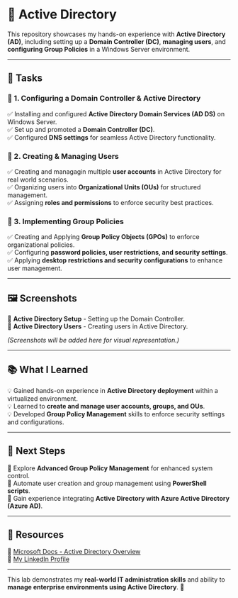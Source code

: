 # 🏢 Active Directory

This repository showcases my hands-on experience with **Active Directory (AD)**, including setting up a **Domain Controller (DC)**, **managing users**, and **configuring Group Policies** in a Windows Server environment.

---

## 📝 Tasks  

### 🔹 1. Configuring a Domain Controller & Active Directory  
✅ Installing and configured **Active Directory Domain Services (AD DS)** on Windows Server.  
✅ Set up and promoted a **Domain Controller (DC)**.  
✅ Configured **DNS settings** for seamless Active Directory functionality.  

### 🔹 2. Creating & Managing Users  
✅ Creating and managagin multiple **user accounts** in Active Directory for real world scenarios.  
✅ Organizing users into **Organizational Units (OUs)** for structured management.  
✅ Assigning **roles and permissions** to enforce security best practices.  

### 🔹 3. Implementing Group Policies  
✅ Creating and Applying **Group Policy Objects (GPOs)** to enforce organizational policies.  
✅ Configuring **password policies, user restrictions, and security settings**.  
✅ Applying **desktop restrictions and security configurations** to enhance user management.  

---

## 🖼 Screenshots  

🔹 **Active Directory Setup** - Setting up the Domain Controller.  
🔹 **Active Directory Users** - Creating users in Active Directory.  

*(Screenshots will be added here for visual representation.)*  

---

## 📚 What I Learned  

💡 Gained hands-on experience in **Active Directory deployment** within a virtualized environment.  
💡 Learned to **create and manage user accounts, groups, and OUs**.  
💡 Developed **Group Policy Management** skills to enforce security settings and configurations.  

---

## 🎯 Next Steps  

🚀 Explore **Advanced Group Policy Management** for enhanced system control.  
🚀 Automate user creation and group management using **PowerShell scripts**.  
🚀 Gain experience integrating **Active Directory with Azure Active Directory (Azure AD)**.  

---

## 🔗 Resources  

📖 [Microsoft Docs - Active Directory Overview](https://learn.microsoft.com/en-us/windows-server/identity/ad-ds/)  
🔗 [My LinkedIn Profile](https://www.linkedin.com/in/colby-nelson-330511303)  

---

This lab demonstrates my **real-world IT administration skills** and ability to **manage enterprise environments using Active Directory**. 🚀  
